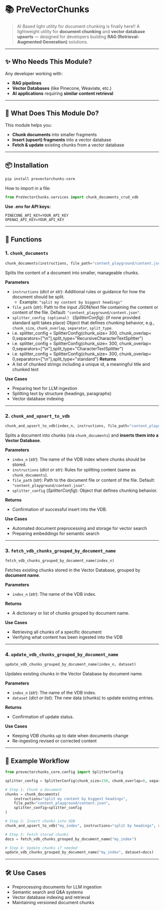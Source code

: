 # 📚 PreVectorChunks
> AI Based light utility for document chunking is finally here!!
> A lightweight utility for **document chunking** and **vector database upserts** — designed for developers building **RAG (Retrieval-Augmented Generation)** solutions.

---

## ✨ Who Needs This Module?
Any developer working with:
- **RAG pipelines**
- **Vector Databases** (like Pinecone, Weaviate, etc.)
- **AI applications** requiring **similar content retrieval**

---

## 🎯 What Does This Module Do?
This module helps you:
- **Chunk documents** into smaller fragments  
- **Insert (upsert) fragments** into a vector database  
- **Fetch & update** existing chunks from a vector database  

---

## 📦 Installation
```bash
pip install prevectorchunks-core
```

How to import in a file:  
```python
from PreVectorChunks.services import chunk_documents_crud_vdb
```

**Use .env for API keys:**
```
PINECONE_API_KEY=YOUR_API_KEY
OPENAI_API_KEY=YOUR_API_KEY
```

---

## 📄 Functions

### 1. `chunk_documents`
```python
chunk_documents(instructions, file_path="content_playground/content.json", splitter_config=SplitterConfig())
```
Splits the content of a document into smaller, manageable chunks.

**Parameters**
- `instructions` (*dict or str*): Additional rules or guidance for how the document should be split.  
  - Example: `"split my content by biggest headings"`
- `file_path` (*str*): Path to the input JSON/text file containing the content or content of the file. Default: `"content_playground/content.json"`.
- `splitter_config (optional) ` (*SplitterConfig*): (if none provided standard split takes place) Object that defines chunking behavior, e.g., `chunk_size`, `chunk_overlap`, `separator`, `split_type`.
- i.e. splitter_config = SplitterConfig(chunk_size= 300, chunk_overlap= 0,separators=["\n"],split_type="RecursiveCharacterTextSplitter")
- i.e. splitter_config = SplitterConfig(chunk_size= 300, chunk_overlap= 0,separators=["\n"],split_type="CharacterTextSplitter")
- i.e. splitter_config = SplitterConfig(chunk_size= 300, chunk_overlap= 0,separators=["\n"],split_type="standard")
**Returns**
- A list of chunked strings including a unique id, a meaningful title and chunked text

**Use Cases**
- Preparing text for LLM ingestion
- Splitting text by structure (headings, paragraphs)
- Vector database indexing

---

### 2. `chunk_and_upsert_to_vdb`
```python
chunk_and_upsert_to_vdb(index_n, instructions, file_path="content_playground/content.json", splitter_config=SplitterConfig())
```
Splits a document into chunks (via `chunk_documents`) and **inserts them into a Vector Database**.

**Parameters**
- `index_n` (*str*): The name of the VDB index where chunks should be stored.
- `instructions` (*dict or str*): Rules for splitting content (same as `chunk_documents`).
- `file_path` (*str*): Path to the document file or content of the file. Default: `"content_playground/content.json"`.
- `splitter_config` (*SplitterConfig*): Object that defines chunking behavior.

**Returns**
- Confirmation of successful insert into the VDB.

**Use Cases**
- Automated document preprocessing and storage for vector search
- Preparing embeddings for semantic search

---

### 3. `fetch_vdb_chunks_grouped_by_document_name`
```python
fetch_vdb_chunks_grouped_by_document_name(index_n)
```
Fetches existing chunks stored in the Vector Database, grouped by **document name**.

**Parameters**
- `index_n` (*str*): The name of the VDB index.

**Returns**
- A dictionary or list of chunks grouped by document name.

**Use Cases**
- Retrieving all chunks of a specific document
- Verifying what content has been ingested into the VDB

---

### 4. `update_vdb_chunks_grouped_by_document_name`
```python
update_vdb_chunks_grouped_by_document_name(index_n, dataset)
```
Updates existing chunks in the Vector Database by document name.

**Parameters**
- `index_n` (*str*): The name of the VDB index.  
- `dataset` (*dict or list*): The new data (chunks) to update existing entries.

**Returns**
- Confirmation of update status.

**Use Cases**
- Keeping VDB chunks up to date when documents change
- Re-ingesting revised or corrected content

---

## 🚀 Example Workflow
```python
from prevectorchunks_core.config import SplitterConfig

splitter_config = SplitterConfig(chunk_size=150, chunk_overlap=0, separator=["\n"], split_type="RecursiveCharacterTextSplitter")

# Step 1: Chunk a document
chunks = chunk_documents(
    instructions="split my content by biggest headings",
    file_path="content_playground/content.json",
    splitter_config=splitter_config
)

# Step 2: Insert chunks into VDB
chunk_and_upsert_to_vdb("my_index", instructions="split by headings", splitter_config=splitter_config)

# Step 3: Fetch stored chunks
docs = fetch_vdb_chunks_grouped_by_document_name("my_index")

# Step 4: Update chunks if needed
update_vdb_chunks_grouped_by_document_name("my_index", dataset=docs)
```

---

## 🛠 Use Cases
- Preprocessing documents for LLM ingestion  
- Semantic search and Q&A systems  
- Vector database indexing and retrieval  
- Maintaining versioned document chunks

